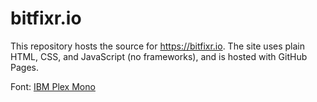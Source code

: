 # bitfixr.io
This repository hosts the source for https://bitfixr.io. The site uses plain HTML, CSS, and JavaScript (no frameworks), and is hosted with GitHub Pages.

Font: [IBM Plex Mono](https://fonts.google.com/specimen/IBM+Plex+Mono)

